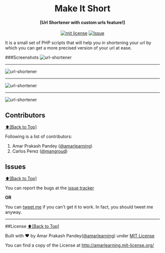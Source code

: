 <h1 align="center" id="pingetron">Make It Short</h1>
<h4 align="center">[Url Shortener with custom urls feature!]</h4>

<p align="center">
<a href="http://amarlearning.mit-license.org/"><img src="https://img.shields.io/pypi/l/pyzipcode-cli.svg" alt="mit license"></a>
<a href="https://github.com/amarlearning/Pingetron/issues"><img src="https://camo.githubusercontent.com/926d8ca67df15de5bd1abac234c0603d94f66c00/68747470733a2f2f696d672e736869656c64732e696f2f62616467652f636f6e747269627574696f6e732d77656c636f6d652d627269676874677265656e2e7376673f7374796c653d666c6174" alt="Issue"></a>
</p>
It is a small set of PHP scripts that will help you in shortening your url by which you can get a more precised version of your url at ease.

###Screenshots
![url-shortener](https://raw.githubusercontent.com/urls/url-shortener/master/img/s1.png)
***
![url-shortener](https://raw.githubusercontent.com/urls/url-shortener/master/img/s2.png)
***
![url-shortener](https://raw.githubusercontent.com/urls/url-shortener/master/img/s3.png)
***
![url-shortener](https://raw.githubusercontent.com/urls/url-shortener/master/img/s4.png)

## Contributors
[:arrow_up:\[Back to Top\]](https://github.com/urls/url-shortener)

Following is a list of contributors:

1. Amar Prakash Pandey ([@amarlearning](https://github.com/ashish1294))
2. Carlos Perez ([@mangroud](https://github.com/mangroud))

## Issues
[:arrow_up:\[Back to Top\]](https://github.com/urls/url-shortener)

You can report the bugs at the [issue tracker](https://github.com/urls/url-shortener/issues)

**OR**

You can [tweet me](https://twitter.com/amarpandey007) if you can't get it to work. In fact, you should tweet me anyway.

***

##License
[:arrow_up:\[Back to Top\]](https://github.com/urls/url-shortener)

Built with ♥ by Amar Prakash Pandey([@amarlearning](http://github.com/amarlearning)) under [MIT License](http://amarlearning.mit-license.org/) 

You can find a copy of the License at http://amarlearning.mit-license.org/